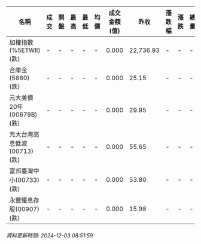 | 名稱 | 成交 | 開盤 | 最高 | 最低 | 均價 | 成交金額(億) | 昨收 | 漲跌幅 | 漲跌 | 總量 | 昨量 | 振幅 |
| -------- | -------- | -------- | -------- |-------- | -------- | -------- |-------- |-------- |-------- | -------- | -------- |-------- |
|加權指數(%5ETWII) (跌)|-|-|-|-|-|0.000|22,736.93|-|-|-|-|0.00%|
|合庫金(5880) (跌)|-|-|-|-|-|0.000|25.15|-|-|-|-|0.00%|
|元大美債20年(00679B) (跌)|-|-|-|-|-|0.000|29.95|-|-|-|-|0.00%|
|元大台灣高息低波(00713) (跌)|-|-|-|-|-|0.000|55.65|-|-|-|-|0.00%|
|富邦臺灣中小(00733) (跌)|-|-|-|-|-|0.000|53.80|-|-|-|-|0.00%|
|永豐優息存股(00907) (跌)|-|-|-|-|-|0.000|15.98|-|-|-|-|0.00%|
###### 資料更新時間: 2024-12-03 08:51:59